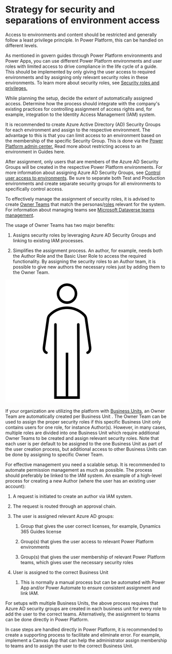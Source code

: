 ﻿---
title: 
description: 
ms.date: 03/09/2023
ms.topic: 
ms.service: 
author: 
ms.author: 
manager: 
---

# Strategy for security and separations of environment access

Access to environments and content should be restricted and generally follow a least privilege principle. In Power Platform, this can be handled on different levels.

As mentioned in govern guides through Power Platform environments and Power Apps<u>,</u> you can use different Power Platform environments and user roles with limited access to drive compliance in the life cycle of a guide. This should be implemented by only giving the user access to required environments and by assigning only relevant security roles in these environments. To learn more about security roles, see [Security roles and privileges.](https://learn.microsoft.com/en-us/power-platform/admin/security-roles-privileges)

While planning the setup, decide the extent of automatically assigned access. Determine how the process should integrate with the company's existing practices for controlling assignment of access rights and, for example, integration to the Identity Access Management (IAM) system.

It is recommended to create Azure Active Directory (AD) Security Groups for each environment and assign to the respective environment. The advantage to this is that you can limit access to an environment based on the membership of the specific Security Group. This is done via the [Power Platform admin center.](https://aka.ms/PPAC) Read more about restricting access to an environment in Guides here.

After assignment, only users that are members of the Azure AD Security Groups will be created in the respective Power Platform environments. For more information about assigning Azure AD Security Groups, see [<u>Control user access to environments</u>](https://learn.microsoft.com/en-us/power-platform/admin/control-user-access). Be sure to separate both Test and Production environments and create separate security groups for all environments to specifically control access.

To effectively manage the assignment of security roles, it is advised to create [Owner Teams](https://learn.microsoft.com/en-us/power-apps/developer/data-platform/use-access-teams-owner-teams-collaborate-share-information) that match the personas/[roles](https://euc-word-edit.officeapps.live.com/we/wordeditorframe.aspx?new=1&ui=en%2DUS&rs=en%2DUS&wdenableroaming=1&mscc=1&hid=90CF93A0-E096-6000-0CBA-08E81472FF99&wopisrc=https%3A%2F%2Fnnit.sharepoint.com%2Fsites%2FGxPGuides-MicrosoftNNITCollaborationsite%2F_vti_bin%2Fwopi.ashx%2Ffiles%2F506bcf89cd82467ca3b09ea2cc5f49ff&wdorigin=DocLib&wdhostclicktime=1675755270396&jsapi=1&jsapiver=v1&newsession=1&corrid=510cce6c-fa60-4c7f-a5e2-14bddc424357&usid=510cce6c-fa60-4c7f-a5e2-14bddc424357&sftc=1&cac=1&mtf=1&sfp=1&wdredirectionreason=Unified_SingleFlush&rct=Normal&ctp=LeastProtected#_Access_control_and) relevant for the system. For information about managing teams see [Microsoft Dataverse teams management](https://learn.microsoft.com/en-us/power-platform/admin/manage-teams).

The usage of Owner Teams has two major benefits:

1.  Assigns security roles by leveraging Azure AD Security Groups and linking to existing IAM processes.

2.  Simplifies the assignment process. An author, for example, needs both the Author Role and the Basic User Role to access the required functionality. By assigning the security roles to an Author team, it is possible to give new authors the necessary roles just by adding them to the Owner Team.

![](media/image2.png)

If your organization are utilizing the platform with [<u>Business Units</u>](https://learn.microsoft.com/en-us/power-platform/admin/create-edit-business-units), an Owner Team are automatically created per Business Unit . The Owner Team can be used to assign the proper security roles if this specific Business Unit only contains users for one role, for instance Author(s). However, in many cases, multiple roles are divided into one Business Unit which require additional Owner Teams to be created and assign relevant security roles. Note that each user is per default to be assigned to the one Business Unit as part of the user creation process, but additional access to other Business Units can be done by assigning to specific Owner Team. 

For effective management you need a scalable setup. It is recommended to automate permission management as much as possible. The process should preferably be linked to the IAM system. An example of a high-level process for creating a new Author (where the user has an existing user account):

1.  A request is initiated to create an author via IAM system.

2.  The request is routed through an approval chain.

3.  The user is assigned relevant Azure AD groups:

    1.  Group that gives the user correct licenses, for example, Dynamics 365 Guides license

    2.  Group(s) that gives the user access to relevant Power Platform environments

    3.  Group(s) that gives the user membership of relevant Power Platform teams, which gives user the necessary security roles

4.  User is assigned to the correct Business Unit

    1.  This is normally a manual process but can be automated with Power App and/or Power Automate to ensure consistent assignment and link IAM.

For setups with multiple Business Units, the above process requires that Azure AD security groups are created in each business unit for every role to add the user to the correct teams. Alternatively, the assignment to teams can be done directly in Power Platform.

In case steps are handled directly in Power Platform, it is recommended to create a supporting process to facilitate and eliminate error. For example, implement a Canvas App that can help the administrator assign membership to teams and to assign the user to the correct Business Unit.


